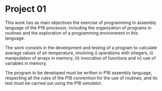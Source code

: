# Project 01

This work has as main objectives the exercise of programming in assembly language of the P16 processor, including the organization of programs in routines and the exploration of a programming environment in this language.

The work consists in the development and testing of a program to calculate average values ​​of air temperature, involving i) operations with integers, ii) manipulation of arrays in memory, iii) invocation of functions and iv) use of variables in memory.

The program to be developed must be written in P16 assembly language, respecting all the rules of the P16 convention for the use of routines, and its test must be carried out using the P16 simulator.